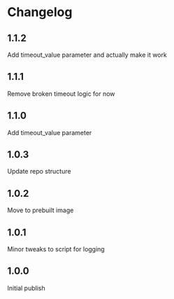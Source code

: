 # Changelog

## 1.1.2

Add timeout_value parameter and actually make it work

## 1.1.1

Remove broken timeout logic for now

## 1.1.0

Add timeout_value parameter

## 1.0.3

Update repo structure

## 1.0.2

Move to prebuilt image

## 1.0.1

Minor tweaks to script for logging

## 1.0.0

Initial publish
